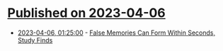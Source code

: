 # [Published on 2023-04-06](index.md)

* [2023-04-06, 01:25:00](https://science.slashdot.org/story/23/04/05/226237/false-memories-can-form-within-seconds-study-finds?utm_source=rss1.0mainlinkanon&utm_medium=feed) - [False Memories Can Form Within Seconds, Study Finds](https://science.slashdot.org/story/23/04/05/226237/false-memories-can-form-within-seconds-study-finds?utm_source=rss1.0mainlinkanon&utm_medium=feed)
